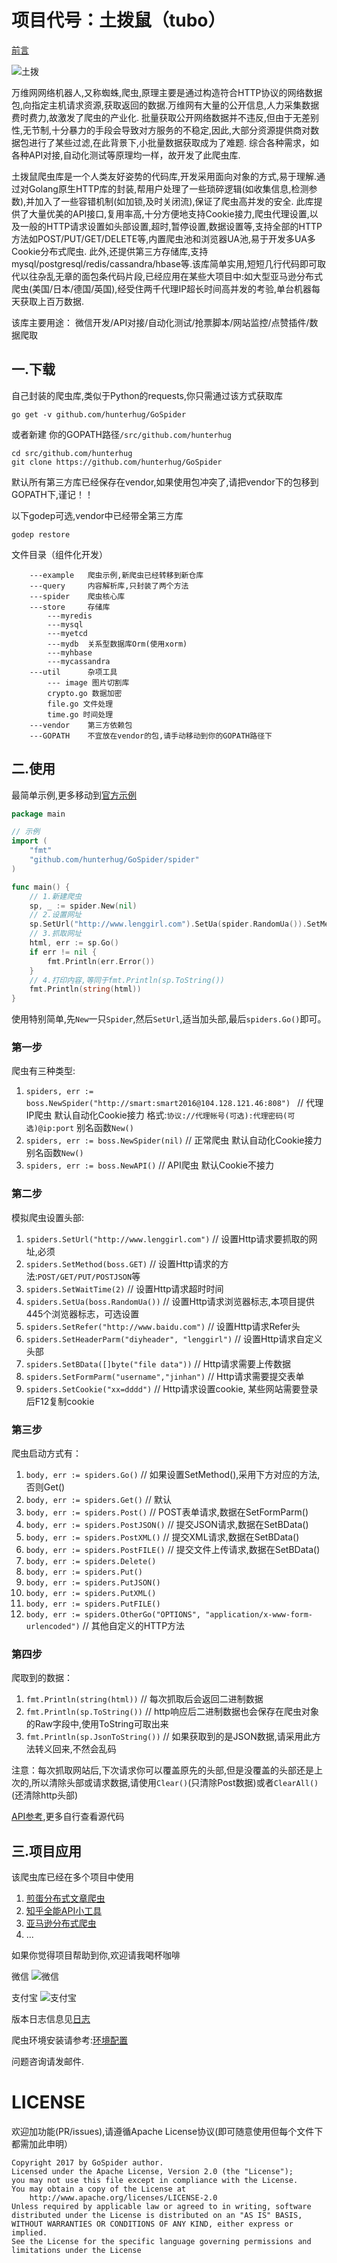 # 项目代号：土拨鼠（tubo）

[前言](doc/pre.md)

![土拨](tubo.png)


万维网网络机器人,又称蜘蛛,爬虫,原理主要是通过构造符合HTTP协议的网络数据包,向指定主机请求资源,获取返回的数据.万维网有大量的公开信息,人力采集数据费时费力,故激发了爬虫的产业化.
批量获取公开网络数据并不违反,但由于无差别性,无节制,十分暴力的手段会导致对方服务的不稳定,因此,大部分资源提供商对数据包进行了某些过滤,在此背景下,小批量数据获取成为了难题.
综合各种需求，如各种API对接,自动化测试等原理均一样，故开发了此爬虫库.

土拨鼠爬虫库是一个人类友好姿势的代码库,开发采用面向对象的方式,易于理解.通过对Golang原生HTTP库的封装,帮用户处理了一些琐碎逻辑(如收集信息,检测参数),并加入了一些容错机制(如加锁,及时关闭流),保证了爬虫高并发的安全.
此库提供了大量优美的API接口,复用率高,十分方便地支持Cookie接力,爬虫代理设置,以及一般的HTTP请求设置如头部设置,超时,暂停设置,数据设置等,支持全部的HTTP方法如POST/PUT/GET/DELETE等,内置爬虫池和浏览器UA池,易于开发多UA多Cookie分布式爬虫.
此外,还提供第三方存储库,支持mysql/postgresql/redis/cassandra/hbase等.该库简单实用,短短几行代码即可取代以往杂乱无章的面包条代码片段,已经应用在某些大项目中:如大型亚马逊分布式爬虫(美国/日本/德国/英国),经受住两千代理IP超长时间高并发的考验,单台机器每天获取上百万数据.

该库主要用途： 微信开发/API对接/自动化测试/抢票脚本/网站监控/点赞插件/数据爬取

## 一.下载

自己封装的爬虫库,类似于Python的requests,你只需通过该方式获取库

```
go get -v github.com/hunterhug/GoSpider
```

或者新建 你的GOPATH路径`/src/github.com/hunterhug`

```
cd src/github.com/hunterhug
git clone https://github.com/hunterhug/GoSpider
```

默认所有第三方库已经保存在vendor,如果使用包冲突了,请把vendor下的包移到GOPATH下,谨记！！


以下godep可选,vendor中已经带全第三方库

```
godep restore
```

文件目录（组件化开发）

```
    ---example   爬虫示例,新爬虫已经转移到新仓库
    ---query     内容解析库,只封装了两个方法
    ---spider    爬虫核心库
    ---store     存储库
        ---myredis 
        ---mysql
        ---myetcd
        ---mydb  关系型数据库Orm(使用xorm)
        ---myhbase
        ---mycassandra
    ---util      杂项工具
        --- image 图片切割库
        crypto.go 数据加密
        file.go 文件处理
        time.go 时间处理
    ---vendor    第三方依赖包
    ---GOPATH    不宜放在vendor的包,请手动移动到你的GOPATH路径下
```

## 二.使用

最简单示例,更多移动到[官方示例](https://github.com/hunterhug/GoSpiderExample)

```go
package main

// 示例
import (
	"fmt"
	"github.com/hunterhug/GoSpider/spider"
)

func main() {
	// 1.新建爬虫
	sp, _ := spider.New(nil)
	// 2.设置网址
	sp.SetUrl("http://www.lenggirl.com").SetUa(spider.RandomUa()).SetMethod(spider.PUT) // 我的网站不允许PUT请改为GET
	// 3.抓取网址
	html, err := sp.Go()
	if err != nil {
		fmt.Println(err.Error())
	}
	// 4.打印内容,等同于fmt.Println(sp.ToString())
	fmt.Println(string(html))
}
```

使用特别简单,先`New`一只`Spider`,然后`SetUrl`,适当加头部,最后`spiders.Go()`即可。

### 第一步

爬虫有三种类型:

1. `spiders, err := boss.NewSpider("http://smart:smart2016@104.128.121.46:808") ` // 代理IP爬虫 默认自动化Cookie接力 格式:`协议://代理帐号(可选):代理密码(可选)@ip:port` 别名函数`New()`
2. `spiders, err := boss.NewSpider(nil)`  // 正常爬虫 默认自动化Cookie接力 别名函数`New()`
3. `spiders, err := boss.NewAPI()` // API爬虫 默认Cookie不接力

### 第二步

模拟爬虫设置头部:

1. `spiders.SetUrl("http://www.lenggirl.com")`  // 设置Http请求要抓取的网址,必须
2. `spiders.SetMethod(boss.GET)`  // 设置Http请求的方法:`POST/GET/PUT/POSTJSON`等
3. `spiders.SetWaitTime(2)` // 设置Http请求超时时间
4. `spiders.SetUa(boss.RandomUa())`                // 设置Http请求浏览器标志,本项目提供445个浏览器标志，可选设置
5. `spiders.SetRefer("http://www.baidu.com")`       // 设置Http请求Refer头
6. `spiders.SetHeaderParm("diyheader", "lenggirl")` // 设置Http请求自定义头部
7. `spiders.SetBData([]byte("file data"))` // Http请求需要上传数据
8. `spiders.SetFormParm("username","jinhan")` // Http请求需要提交表单
9. `spiders.SetCookie("xx=dddd")` // Http请求设置cookie, 某些网站需要登录后F12复制cookie

### 第三步

爬虫启动方式有：
1. `body, err := spiders.Go()` // 如果设置SetMethod(),采用下方对应的方法,否则Get()
2. `body, err := spiders.Get()` // 默认
3. `body, err := spiders.Post()` // POST表单请求,数据在SetFormParm()
4. `body, err := spiders.PostJSON()` // 提交JSON请求,数据在SetBData()
5. `body, err := spiders.PostXML()` // 提交XML请求,数据在SetBData()
6. `body, err := spiders.PostFILE()` // 提交文件上传请求,数据在SetBData()
7. `body, err := spiders.Delete()` 
8. `body, err := spiders.Put()`
9. `body, err := spiders.PutJSON()` 
10. `body, err := spiders.PutXML()`
11. `body, err := spiders.PutFILE()`
12. `body, err := spiders.OtherGo("OPTIONS", "application/x-www-form-urlencoded")` // 其他自定义的HTTP方法

### 第四步

爬取到的数据：

1. `fmt.Println(string(html))` // 每次抓取后会返回二进制数据
2. `fmt.Println(sp.ToString())` // http响应后二进制数据也会保存在爬虫对象的Raw字段中,使用ToString可取出来
3. `fmt.Println(sp.JsonToString())` // 如果获取到的是JSON数据,请采用此方法转义回来,不然会乱码

注意：每次抓取网站后,下次请求你可以覆盖原先的头部,但是没覆盖的头部还是上次的,所以清除头部或请求数据,请使用`Clear()`(只清除Post数据)或者`ClearAll()`(还清除http头部)

[API参考](doc/api.md),更多自行查看源代码

## 三.项目应用

该爬虫库已经在多个项目中使用

1. [煎蛋分布式文章爬虫](https://github.com/hunterhug/jiandan)
2. [知乎全能API小工具](https://github.com/hunterhug/zhihuxx)
3. [亚马逊分布式爬虫](https://github.com/hunterhug/AmazonBigSpider)
4. ...

如果你觉得项目帮助到你,欢迎请我喝杯咖啡

微信
![微信](https://raw.githubusercontent.com/hunterhug/hunterhug.github.io/master/static/jpg/wei.png)

支付宝
![支付宝](https://raw.githubusercontent.com/hunterhug/hunterhug.github.io/master/static/jpg/ali.png)

版本日志信息见[日志](doc/log.md)

爬虫环境安装请参考:[环境配置](http://www.lenggirl.com/tool/gospider-env.html)

问题咨询请发邮件.

# LICENSE

欢迎加功能(PR/issues),请遵循Apache License协议(即可随意使用但每个文件下都需加此申明）

```
Copyright 2017 by GoSpider author.
Licensed under the Apache License, Version 2.0 (the "License");
you may not use this file except in compliance with the License.
You may obtain a copy of the License at
    http://www.apache.org/licenses/LICENSE-2.0
Unless required by applicable law or agreed to in writing, software
distributed under the License is distributed on an "AS IS" BASIS,
WITHOUT WARRANTIES OR CONDITIONS OF ANY KIND, either express or implied.
See the License for the specific language governing permissions and
limitations under the License
```
